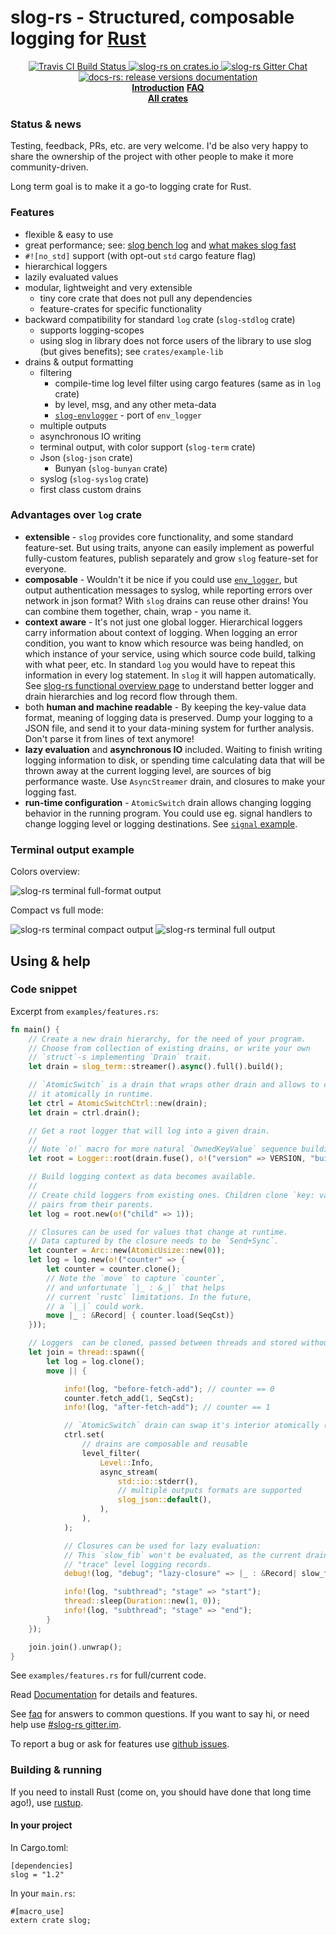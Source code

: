 # slog-rs - Structured, composable logging for [Rust][rust]

<p align="center">
  <a href="https://travis-ci.org/slog-rs/slog">
      <img src="https://img.shields.io/travis/slog-rs/slog/master.svg" alt="Travis CI Build Status">
  </a>

  <a href="https://crates.io/crates/slog">
      <img src="https://img.shields.io/crates/d/slog.svg" alt="slog-rs on crates.io">
  </a>

  <a href="https://gitter.im/slog-rs/slog">
      <img src="https://img.shields.io/gitter/room/slog-rs/slog.svg" alt="slog-rs Gitter Chat">
  </a>

  <a href="https://docs.rs/releases/search?query=slog-">
      <img src="https://docs.rs/slog/badge.svg" alt="docs-rs: release versions documentation">
  </a>
  <br>
  <strong><a href="//github.com/slog-rs/slog/wiki/Introduction-to-structured-logging-with-slog">Introduction</a></strong>
  <strong><a href="//github.com/slog-rs/slog/wiki/FAQ">FAQ</a></strong>
  <br>
  <strong><a href="https://crates.io/search?q=slog">All crates</a></strong>
</p>

### Status & news

Testing, feedback, PRs, etc. are very welcome. I'd be also very happy to share
the ownership of the project with other people to make it more community-driven.

Long term goal is to make it a go-to logging crate for Rust.

### Features

* flexible & easy to use
* great performance; see: [slog bench log](https://github.com/slog-rs/slog/wiki/Bench-log) and  [what makes slog fast](https://github.com/slog-rs/slog/wiki/What-makes-slog-fast)
* `#![no_std]` support (with opt-out `std` cargo feature flag)
* hierarchical loggers
* lazily evaluated values
* modular, lightweight and very extensible
	* tiny core crate that does not pull any dependencies
	* feature-crates for specific functionality
* backward compatibility for standard `log` crate (`slog-stdlog` crate)
	* supports logging-scopes
	* using slog in library does not force users of the library to use slog
	  (but gives benefits); see `crates/example-lib`
* drains & output formatting
	* filtering
		* compile-time log level filter using cargo features (same as in `log` crate)
		* by level, msg, and any other meta-data
		* [`slog-envlogger`](https://github.com/slog-rs/envlogger) - port of `env_logger`
	* multiple outputs
	* asynchronous IO writing
	* terminal output, with color support (`slog-term` crate)
	* Json (`slog-json` crate)
		* Bunyan (`slog-bunyan` crate)
	* syslog (`slog-syslog` crate)
	* first class custom drains

### Advantages over `log` crate

* **extensible** - `slog` provides core functionality, and some standard
  feature-set. But using traits, anyone can easily implement as
  powerful fully-custom features, publish separately and grow `slog` feature-set
  for everyone.
* **composable** - Wouldn't it be nice if you could use
  [`env_logger`][env_logger], but output authentication messages to syslog,
  while reporting errors over network in json format? With `slog` drains can
  reuse other drains! You can combine them together, chain, wrap - you name it.
* **context aware** - It's not just one global logger. Hierarchical
  loggers carry information about context of logging. When logging an error
  condition, you want to know which resource was being handled, on which
  instance of your service, using which source code build, talking with what
  peer, etc. In standard `log` you would have to repeat this information in
  every log statement. In `slog` it will happen automatically. See
  [slog-rs functional overview page][functional-overview] to understand better
  logger and drain hierarchies and log record flow through them.
* both **human and machine readable** - By keeping the key-value data format,
  meaning of logging data is preserved. Dump your logging to a JSON file, and
  send it to your data-mining system for further analysis. Don't parse it from
  lines of text anymore!
* **lazy evaluation** and **asynchronous IO** included. Waiting to
  finish writing logging information to disk, or spending time calculating
  data that will be thrown away at the current logging level, are sources of big
  performance waste. Use `AsyncStreamer` drain, and closures
  to make your logging fast.
* **run-time configuration** - `AtomicSwitch` drain allows
  changing logging behavior in the running program. You could use eg. signal
  handlers to change logging level or logging destinations. See
  [`signal` example][signal].

[signal]: https://github.com/slog-rs/slog/blob/master/examples/signal.rs
[env_logger]: https://crates.io/crates/env_logger
[functional-overview]: https://github.com/slog-rs/slog/wiki/Functional-overview

### Terminal output example

Colors overview:

![slog-rs terminal full-format output](http://i.imgur.com/IUe80gU.png)

Compact vs full mode:

![slog-rs terminal compact output](http://i.imgur.com/P9u2sWP.png)
![slog-rs terminal full output](http://i.imgur.com/ENiy5H9.png)



## Using & help

### Code snippet

Excerpt from `examples/features.rs`:

```rust
fn main() {
    // Create a new drain hierarchy, for the need of your program.
    // Choose from collection of existing drains, or write your own
    // `struct`-s implementing `Drain` trait.
    let drain = slog_term::streamer().async().full().build();

    // `AtomicSwitch` is a drain that wraps other drain and allows to change
    // it atomically in runtime.
    let ctrl = AtomicSwitchCtrl::new(drain);
    let drain = ctrl.drain();

    // Get a root logger that will log into a given drain.
    //
    // Note `o!` macro for more natural `OwnedKeyValue` sequence building.
    let root = Logger::root(drain.fuse(), o!("version" => VERSION, "build-id" => "8dfljdf"));

    // Build logging context as data becomes available.
    //
    // Create child loggers from existing ones. Children clone `key: value`
    // pairs from their parents.
    let log = root.new(o!("child" => 1));

    // Closures can be used for values that change at runtime.
    // Data captured by the closure needs to be `Send+Sync`.
    let counter = Arc::new(AtomicUsize::new(0));
    let log = log.new(o!("counter" => {
        let counter = counter.clone();
        // Note the `move` to capture `counter`,
        // and unfortunate `|_ : &_|` that helps
        // current `rustc` limitations. In the future,
        // a `|_|` could work.
        move |_ : &Record| { counter.load(SeqCst)}
    }));

    // Loggers  can be cloned, passed between threads and stored without hassle.
    let join = thread::spawn({
        let log = log.clone();
        move || {

            info!(log, "before-fetch-add"); // counter == 0
            counter.fetch_add(1, SeqCst);
            info!(log, "after-fetch-add"); // counter == 1

            // `AtomicSwitch` drain can swap it's interior atomically (race-free).
            ctrl.set(
                // drains are composable and reusable
                level_filter(
                    Level::Info,
                    async_stream(
                        std::io::stderr(),
                        // multiple outputs formats are supported
                        slog_json::default(),
                    ),
                ),
            );

            // Closures can be used for lazy evaluation:
            // This `slow_fib` won't be evaluated, as the current drain discards
            // "trace" level logging records.
            debug!(log, "debug"; "lazy-closure" => |_ : &Record| slow_fib(40));

            info!(log, "subthread"; "stage" => "start");
            thread::sleep(Duration::new(1, 0));
            info!(log, "subthread"; "stage" => "end");
        }
    });

    join.join().unwrap();
}
```

See `examples/features.rs` for full/current code.


Read [Documentation](https://docs.rs/slog/) for details and features.

See [faq] for answers to common questions. If you want to say hi, or need help
use [#slog-rs gitter.im][slog-rs gitter].

To report a bug or ask for features use [github issues][issues].

[faq]: https://github.com/slog-rs/slog/wiki/FAQ
[rust]: http://rust-lang.org
[slog-rs gitter]: https://gitter.im/slog-rs/slog
[issues]: //github.com/slog-rs/slog/issues
[log15]: //github.com/inconshreveable/log15

### Building & running

If you need to install Rust (come on, you should have done that long time ago!), use [rustup][rustup].

[rustup]: https://www.rustup.rs

#### In your project

In Cargo.toml:

```
[dependencies]
slog = "1.2"
```

In your `main.rs`:

```
#[macro_use]
extern crate slog;
```
